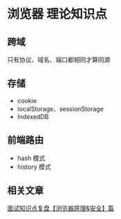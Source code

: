 # 浏览器 理论知识点

## 跨域

只有协议、域名、端口都相同才算同源

## 存储

- cookie
- localStorage、sessionStorage
- IndexedDB

## 前端路由

- hash 模式
- history 模式

## 相关文章

[面试知识点复盘【浏览器原理&安全】篇](https://juejin.cn/post/7168637354536599559#heading-102)
